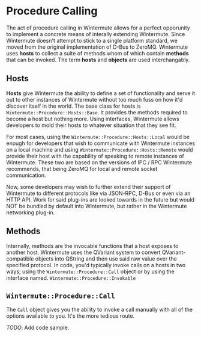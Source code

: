 # Procedure Calling
The act of procedure calling in Wintermute allows for a perfect opporunity to 
implement a concrete means of interally extending Wintermute. Since Wintermute 
doesn't attempt to stick to a single platform standard, we moved from the 
original implementation of D-Bus to ZeroMQ. Wintermute uses **hosts** to 
collect a suite of methods whom of which contain **methods** that can be 
invoked. The term **hosts** and **objects** are used interchangably.

## Hosts
**Hosts** give Wintermute the ability to define a set of functionality and 
serve it out to other instances of Wintermute without too much fuss on how 
it'd discover itself in the world. The base class for hosts is 
`Wintermute::Procedure::Hosts::Base`. It provides the methods required to 
become a host but nothing more. Using interfaces, Wintermute allows developers 
to mold their hosts to whatever situation that they see fit.

For most cases, using the `Wintermute::Procedure::Hosts::Local` would be 
enough for developers that wish to communicate with Wintermute instances 
on a local machine and using `Wintermute::Procedure::Hosts::Remote` would
provide their host with the capability of speaking to remote instances of
Wintermute. These two are based on the versions of IPC / RPC Wintermute
recommends, that being ZeroMQ for local and remote socket communication.

Now, some developers may wish to further extend their support of Wintermute to 
different protocols like via JSON-RPC, D-Bus or even via an HTTP API. Work for 
said plug-ins are looked towards in the future but would NOT be bundled by 
default into Wintermute, but rather in the Wintermute networking plug-in.

## Methods
Internally, methods are the invocable functions that a host exposes to another 
host. Wintermute uses the QVariant system to convert QVariant-compatible 
objects into QString and then use said raw value over the specified protocol. 
In code, you'd typically invoke calls on a hosts in two ways; using the 
`Wintermute::Procedure::Call` object or by using the interface named.
`Wintermute::Procedure::Invokable`

## `Wintermute::Procedure::Call`
The `Call` object gives you the ability to invoke a call manually with all of 
the options available to you. It's the more tedious route.

*TODO*: Add code sample.
